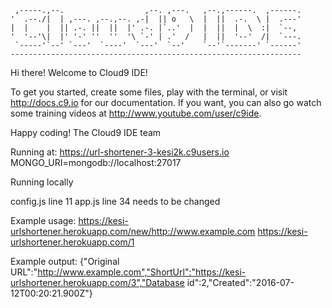 
     ,-----.,--.                  ,--. ,---.   ,--.,------.  ,------.
    '  .--./|  | ,---. ,--.,--. ,-|  || o   \  |  ||  .-.  \ |  .---'
    |  |    |  || .-. ||  ||  |' .-. |`..'  |  |  ||  |  \  :|  `--, 
    '  '--'\|  |' '-' ''  ''  '\ `-' | .'  /   |  ||  '--'  /|  `---.
     `-----'`--' `---'  `----'  `---'  `--'    `--'`-------' `------'
    ----------------------------------------------------------------- 


Hi there! Welcome to Cloud9 IDE!

To get you started, create some files, play with the terminal,
or visit http://docs.c9.io for our documentation.
If you want, you can also go watch some training videos at
http://www.youtube.com/user/c9ide.

Happy coding!
The Cloud9 IDE team

Running at:
https://url-shortener-3-kesi2k.c9users.io
MONGO_URI=mongodb://localhost:27017


Running locally

config.js line 11
app.js line 34 needs to be changed


Example usage:
https://kesi-urlshortener.herokuapp.com/new/http://www.example.com
https://kesi-urlshortener.herokuapp.com/1


Example output:
{"Original URL":"http://www.example.com","ShortUrl":"https://kesi-urlshortener.herokuapp.com/3","Database id":2,"Created":"2016-07-12T00:20:21.900Z"}